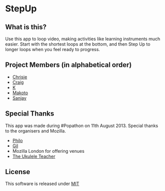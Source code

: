 # StepUp

## What is this?

Use this app to loop video, making activities like learning instruments much easier. Start with the shortest loops at the bottom, and then Step Up to longer loops when you feel ready to progress.

## Project Members (in alphabetical order)

- [Chrisje](https://github.com/ChrisjeAlsters)
- [Craig](https://github.com/craigdallimore)
- [K](https://github.com/glassdevil)
- [Makoto](https://github.com/makoto)
- [Sanjay](https://github.com/sanjaypoyzer)

## Special Thanks

This app was made during #Popathon on 11th August 2013.
Special thanks to the organisers and Mozilla.  

- [Philo](https://twitter.com/phivk)
- [Gil](https://twitter.com/Learningtocount)
- Mozilla London for offering venues
- [The Ukulele Teacher](http://www.youtube.com/watch?v=FANC-qvJFhQ)

## License

This software is released under [MIT](http://www.opensource.org/licenses/MIT)